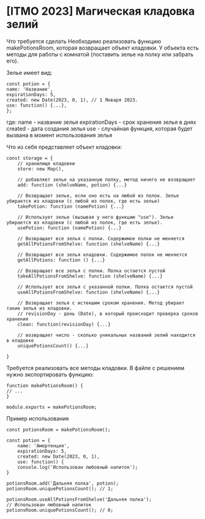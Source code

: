 # [ITMO 2023] Магическая кладовка зелий
Что требуется сделать
Необходимо реализовать функцию makePotionsRoom, которая возвращает объект кладовки. У объекта есть методы для работы с
комнатой (поставить зелье на полку или забрать его).

Зелье имеет вид:
```
const potion = {  
name: 'Название',  
expirationDays: 5,  
created: new Date(2023, 0, 1), // 1 Января 2023.
use: function() {...},  
};
```
где:
name - название зелья
expirationDays - срок хранения зелья в днях
created - дата создания зелья
use - случайная функция, которая будет вызвана в момент использования зелья

Что из себя представляет объект кладовки:
```
const storage = {
    // хранилище кладовки
    store: new Map(),

    // добавляет зелье на указанную полку, метод ничего не возвращает
    add: function (shelveName, potion) {...}

    // Возвращает зелье, если оно есть на любой из полок. Зелье убирается из кладовки (с любой из полок, где есть зелье)
    takePotion: function (namePotion) {...}

    // Использует зелье (вызывая у него функцию "use"). Зелье убирается из кладовки (с любой из полок, где есть зелье).
    usePotion: function (namePotion) {...}

    // Возвращает все зелья с полки. Содержимое полки не меняется
    getAllPotionsFromShelve: function (shelveName) {...}

    // Возвращает все зелья кладовки. Содержимое полок не меняется
    getAllPotions: function () {...}

    // Возвращает все зелья с полки. Полка остается пустой
    takeAllPotionsFromShelve: function (shelveName) {...}

    // Использует все зелья с указанной полки. Полка остается пустой
    useAllPotionsFromShelve: function (shelveName) {...}

    // Возвращает зелья с истекшим сроком хранения. Метод убирает такие зелья из кладовки.
    // revisionDay - день (Date), в который происходит проверка сроков хранения
    clean: function(revisionDay) {...}

    // возвращает число - сколько уникальных названий зелий находится в кладовке
    uniquePotionsCount() {...}

}
```
Требуется реализовать все методы кладовки.
В файле с решением нужно экспортировать функцию:

```
function makePotionsRoom() {
// ...
}

module.exports = makePotionsRoom;
```

Пример использования

```
const potionsRoom = makePotionsRoom();

const potion = {
    name: 'Амортенция',
    expirationDays: 5,
    created: new Date(2023, 0, 1),
    use: function() {
    console.log('Использован любовный напиток');
}

potionsRoom.add('Дальняя полка', potion);
potionsRoom.uniquePotionsCount(); // 1;

potionsRoom.useAllPotionsFromShelve('Дальняя полка');
// Использован любовный напиток
potionsRoom.uniquePotionsCount(); // 0;
```